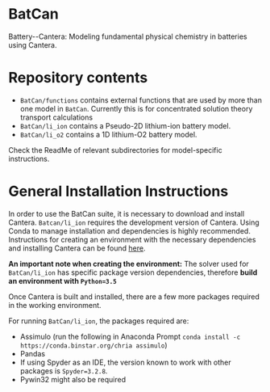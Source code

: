 # BatCan
Battery--Cantera: Modeling fundamental physical chemistry in batteries using Cantera. 

# Repository contents
- `BatCan/functions` contains external functions that are used by more than one model in `BatCan`. Currently this is for concentrated solution theory transport calculations
- `BatCan/li_ion` contains a Pseudo-2D lithium-ion battery model.
- `BatCan/li_o2` contains a 1D lithium-O2 battery model.

Check the ReadMe of relevant subdirectories for model-specific instructions.

# General Installation Instructions

In order to use the BatCan suite, it is necessary to download and install Cantera. `Batcan/li_ion` requires the development version of Cantera. Using Conda to manage installation and dependencies is highly recommended. Instructions for creating an environment with the necessary dependencies and installing Cantera can be found [here](https://cantera.org/compiling/installation-reqs.html#sec-installation-reqs). 

__An important note when creating the environment:__ The solver used for `BatCan/li_ion` has specific package version dependencies, therefore __build an environment with `Python=3.5`__

Once Cantera is built and installed, there are a few more packages required in the working environment. 

For running `BatCan/li_ion`, the packages required are:

- Assimulo (run the following in Anaconda Prompt `conda install -c https://conda.binstar.org/chria assimulo`)
- Pandas
- If using Spyder as an IDE, the version known to work with other packages is `Spyder=3.2.8`.
- Pywin32 might also be required
